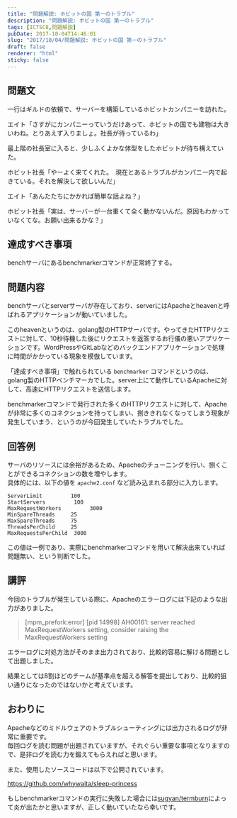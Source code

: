 ```yaml
---
title: "問題解説: ホビットの国 第一のトラブル"
description: "問題解説: ホビットの国 第一のトラブル"
tags: [ICTSC8,問題解説]
pubDate: 2017-10-04T14:46:01
slug: "2017/10/04/問題解説: ホビットの国 第一のトラブル"
draft: false
renderer: "html"
sticky: false
---
```


<h2>問題文</h2>
<p>一行はギルドの依頼で、サーバーを構築しているホビットカンパニーを訪れた。</p>
<p>エイト「さすがにカンパニーっていうだけあって、ホビットの国でも建物は大きいわね。とりあえず入りましょ。社長が待っているわ」</p>
<p>最上階の社長室に入ると、少しふくよかな体型をしたホビットが待ち構えていた。</p>
<p>ホビット社長「やーよく来てくれた。　現在とあるトラブルがカンパニー内で起きている。それを解決して欲しいんだ」</p>
<p>エイト「あんたたちにかかれば簡単な話よね？」</p>
<p>ホビット社長「実は、サーバーが一台重くて全く動かないんだ。原因もわかっていなくてな。お願い出来るかな？」</p>
<h2>達成すべき事項</h2>
<p>benchサーバにあるbenchmarkerコマンドが正常終了する。</p>
<h2>問題内容</h2>
<p>benchサーバとserverサーバが存在しており、serverにはApacheとheavenと呼ばれるアプリケーションが動いていました。</p>
<p>このheavenというのは、golang製のHTTPサーバです。やってきたHTTPリクエストに対して、10秒待機した後にリクエストを返答するお行儀の悪いアプリケーションです。WordPressやGitLabなどのバックエンドアプリケーションで処理に時間がかかっている現象を模倣しています。</p>
<p>「達成すべき事項」で触れられている <code>benchmarker</code> コマンドというのは、golang製のHTTPベンチマーカでした。server上にて動作しているApacheに対して、高速にHTTPリクエストを送信します。</p>
<p>benchmarkerコマンドで発行された多くのHTTPリクエストに対して、Apacheが非常に多くのコネクションを持ってしまい、捌ききれなくなってしまう現象が発生していまう、というのが今回発生していたトラブルでした。</p>
<h2>回答例</h2>
<p>サーバのリソースには余裕があるため、Apacheのチューニングを行い、捌くことができるコネクションの数を増やします。<br />
具体的には、以下の値を <code>apache2.conf</code> など読み込まれる部分に入力します。</p>
<pre class="brush: plain; title: ; title: ; notranslate" title=""><code>ServerLimit         100
StartServers         100
MaxRequestWorkers         3000
MinSpareThreads     25
MaxSpareThreads     75
ThreadsPerChild     25
MaxRequestsPerChild  3000</code></pre>
<p>この値は一例であり、実際にbenchmarkerコマンドを用いて解決出来ていれば問題無い、という判断でした。</p>
<h2>講評</h2>
<p>今回のトラブルが発生している際に、Apacheのエラーログには下記のような出力がありました。</p>
<blockquote><p>
  [mpm_prefork:error] [pid 14998] AH00161: server reached MaxRequestWorkers setting, consider raising the MaxRequestWorkers setting
</p></blockquote>
<p>エラーログに対処方法がそのまま出力されており、比較的容易に解ける問題として出題しました。</p>
<p>結果としては8割ほどのチームが基準点を超える解答を提出しており、比較的狙い通りになったのではないかと考えています。</p>
<h2>おわりに</h2>
<p>Apacheなどのミドルウェアのトラブルシューティングには出力されるログが非常に重要です。<br />
毎回ログを読む問題が出題されていますが、それぐらい重要な事項となりますので、是非ログを読む力を鍛えてもらえればと思います。</p>
<p>また、使用したソースコードは以下で公開されています。</p>
<p><a href="https://github.com/whywaita/sleep-princess">https://github.com/whywaita/sleep-princess</a></p>
<p>もしbenchmarkerコマンドの実行に失敗した場合には<a href="https://github.com/sugyan/termburn">sugyan/termburn</a>によって炎が出たかと思いますが、正しく動いていたなら幸いです。</p>
